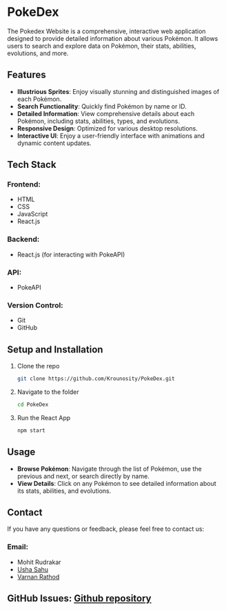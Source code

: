 # PokeDex
The Pokedex Website is a comprehensive, interactive web application designed to provide detailed information about various Pokémon. It allows users to search and explore data on Pokémon, their stats, abilities, evolutions, and more.

## Features
- **Illustrious Sprites**: Enjoy visually stunning and distinguished images of each Pokémon.
- **Search Functionality**: Quickly find Pokémon by name or ID.
- **Detailed Information**: View comprehensive details about each Pokémon, including stats, abilities, types, and evolutions.
- **Responsive Design**: Optimized for various desktop resolutions.
- **Interactive UI**: Enjoy a user-friendly interface with animations and dynamic content updates.

## Tech Stack

### Frontend:
- HTML
- CSS
- JavaScript
- React.js

### Backend:
- React.js (for interacting with PokeAPI)

### API:
- PokeAPI

### Version Control:
- Git
- GitHub

## Setup and Installation

1. Clone the repo

   ```bash
   git clone https://github.com/Krounosity/PokeDex.git
   ```

2. Navigate to the folder

   ```bash
   cd PokeDex
   ```

3. Run the React App

   ```bash
   npm start
   ```


## Usage
- **Browse Pokémon**: Navigate through the list of Pokémon, use the previous and next, or search directly by name.
- **View Details**: Click on any Pokémon to see detailed information about its stats, abilities, and evolutions.

## Contact
If you have any questions or feedback, please feel free to contact us:

### Email:
  - Mohit Rudrakar
  - [Usha Sahu](mailto:ushasahu2010sahu@gmail.com?subject=Feedback%20on%20Pokedex%20Website&body=Hi%20there,%0D%0A%0D%0AI%20would%20like%20to%20provide%20the%20following%20feedback%20on%20the%20Pokedex%20Website:%0D%0A%0D%0A)
  - [Varnan Rathod](mailto:varnanrathod6@gmail.com?subject=Feedback%20on%20Pokedex%20Website&body=Hi%20there,%0D%0A%0D%0AI%20would%20like%20to%20provide%20the%20following%20feedback%20on%20the%20Pokedex%20Website:%0D%0A%0D%0A)

## GitHub Issues: [Github repository](https://github.com/Krounosity/PokeDex.git)
